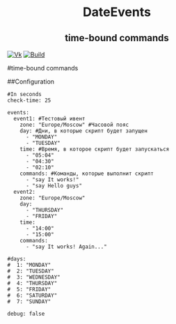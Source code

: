 <div align="left"> 
  <div align="center">
    <h1>DateEvents</h1>
    <h2>time-bound commands</h2>
  </div>
  
  [![Vk](https://img.shields.io/badge/vk-DeelTer-9cf)](https://vk.com/DeelTer/)
[![Build](https://img.shields.io/badge/builds-download-green)](https://github.com/DeelTer/DateEvents/releases)
</div>
#time-bound commands


##Configuration
```
#In seconds
check-time: 25

events:
  event1: #Тестовый ивент
    zone: "Europe/Moscow" #Часовой пояс
    day: #Дни, в которые скрипт будет запущен
      - "MONDAY"
      - "TUESDAY"
    time: #Время, в которое скрипт будет запускаться
      - "05:04"
      - "04:30"
      - "02:10"
    commands: #Команды, которые выполнит скрипт
      - "say It works!"
      - "say Hello guys"
  event2:
    zone: "Europe/Moscow"
    day:
      - "THURSDAY"
      - "FRIDAY"
    time:
      - "14:00"
      - "15:00"
    commands:
      - "say It works! Again..."

#days:
#  1: "MONDAY"
#  2: "TUESDAY"
#  3: "WEDNESDAY"
#  4: "THURSDAY"
#  5: "FRIDAY"
#  6: "SATURDAY"
#  7: "SUNDAY"

debug: false
```
